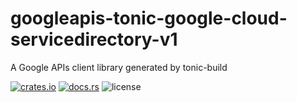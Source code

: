 # googleapis-tonic-google-cloud-servicedirectory-v1

A Google APIs client library generated by tonic-build

[![crates.io](https://img.shields.io/crates/v/googleapis-tonic-google-cloud-servicedirectory-v1)](https://crates.io/crates/googleapis-tonic-google-cloud-servicedirectory-v1)
[![docs.rs](https://img.shields.io/docsrs/googleapis-tonic-google-cloud-servicedirectory-v1)](https://docs.rs/googleapis-tonic-google-cloud-servicedirectory-v1)
![license](https://img.shields.io/crates/l/googleapis-tonic-google-cloud-servicedirectory-v1)
